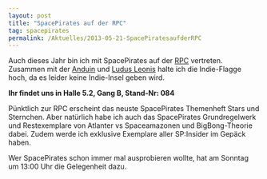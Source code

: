 ```yaml
---
layout: post
title: "SpacePirates auf der RPC"
tag: spacepirates
permalink: /Aktuelles/2013-05-21-SpacePiratesaufderRPC
---
```


<img alt="" class="floatleft" src="{{ site.baseurl }}/assets/pics/jcgames/gallery/diverse/tn/rpclogo.jpg" />Auch dieses Jahr bin ich mit SpacePirates auf der [RPC](http://www.rpc-germany.de) vertreten. Zusammen mit der [Anduin](http://www.anduin-fanzine.de/) und [Ludus Leonis](http://www.ludus-leonis.com/) halte ich die Indie-Flagge hoch, da es leider keine Indie-Insel geben wird.

**Ihr findet uns in Halle 5.2, Gang B, Stand-Nr: 084**

Pünktlich zur RPC erscheint das neuste SpacePirates Themenheft Stars und Sternchen. Aber natürlich habe ich auch das SpacePirates Grundregelwerk und Restexemplare von Atlanter vs Spaceamazonen und BigBong-Theorie dabei. Zudem werde ich exklusive Exemplare aller SP:Insider im Gepäck haben.

Wer SpacePirates schon immer mal ausprobieren wollte, hat am Sonntag um 13:00 Uhr die Gelegenheit dazu.


